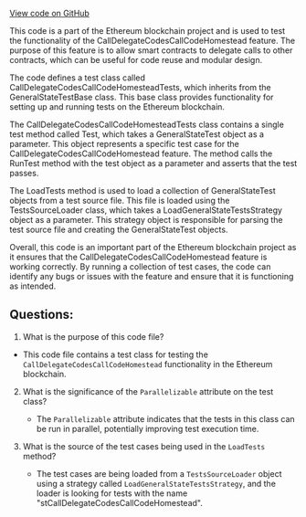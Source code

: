 [View code on GitHub](https://github.com/nethermindeth/nethermind/Ethereum.Blockchain.Test/CallDelegateCodesCallCodeHomesteadTests.cs)

This code is a part of the Ethereum blockchain project and is used to test the functionality of the CallDelegateCodesCallCodeHomestead feature. The purpose of this feature is to allow smart contracts to delegate calls to other contracts, which can be useful for code reuse and modular design.

The code defines a test class called CallDelegateCodesCallCodeHomesteadTests, which inherits from the GeneralStateTestBase class. This base class provides functionality for setting up and running tests on the Ethereum blockchain.

The CallDelegateCodesCallCodeHomesteadTests class contains a single test method called Test, which takes a GeneralStateTest object as a parameter. This object represents a specific test case for the CallDelegateCodesCallCodeHomestead feature. The method calls the RunTest method with the test object as a parameter and asserts that the test passes.

The LoadTests method is used to load a collection of GeneralStateTest objects from a test source file. This file is loaded using the TestsSourceLoader class, which takes a LoadGeneralStateTestsStrategy object as a parameter. This strategy object is responsible for parsing the test source file and creating the GeneralStateTest objects.

Overall, this code is an important part of the Ethereum blockchain project as it ensures that the CallDelegateCodesCallCodeHomestead feature is working correctly. By running a collection of test cases, the code can identify any bugs or issues with the feature and ensure that it is functioning as intended.
## Questions: 
 1. What is the purpose of this code file?
   - This code file contains a test class for testing the `CallDelegateCodesCallCodeHomestead` functionality in the Ethereum blockchain.

2. What is the significance of the `Parallelizable` attribute on the test class?
   - The `Parallelizable` attribute indicates that the tests in this class can be run in parallel, potentially improving test execution time.

3. What is the source of the test cases being used in the `LoadTests` method?
   - The test cases are being loaded from a `TestsSourceLoader` object using a strategy called `LoadGeneralStateTestsStrategy`, and the loader is looking for tests with the name "stCallDelegateCodesCallCodeHomestead".